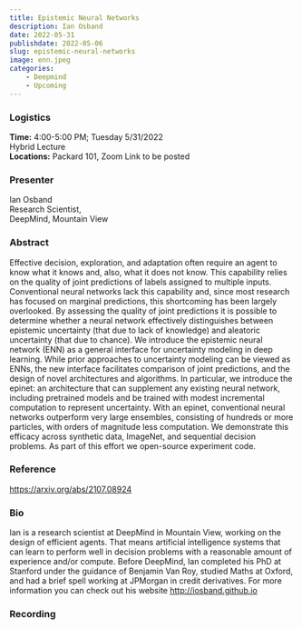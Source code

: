 ```yaml
---
title: Epistemic Neural Networks
description: Ian Osband
date: 2022-05-31
publishdate: 2022-05-06
slug: epistemic-neural-networks
image: enn.jpeg
categories:
    - Deepmind
    - Upcoming
---
```


### Logistics
<p>
    <strong> Time:</strong> 4:00-5:00 PM; Tuesday 5/31/2022<br>
    Hybrid Lecture <br>
    <strong>Locations:</strong> Packard 101, Zoom Link to be posted <br>
</p>

### Presenter
<p>
    Ian Osband<br>
    Research Scientist,<br>
    DeepMind, Mountain View<br>
</p>

### Abstract
<p>
    Effective decision, exploration, and adaptation often require an agent to know what it knows and, also, what it does not know.
    This capability relies on the quality of joint predictions of labels assigned to multiple inputs.  
    Conventional neural networks lack this capability and, since most research has focused on marginal predictions, this shortcoming has been largely overlooked.
    By assessing the quality of joint predictions it is possible to determine whether a neural network effectively distinguishes between epistemic uncertainty (that due to lack of knowledge) and aleatoric uncertainty (that due to chance).
    We introduce the epistemic neural network (ENN) as a general interface for uncertainty modeling in deep learning.
    While prior approaches to uncertainty modeling can be viewed as ENNs, the new interface facilitates comparison of joint predictions, and the design of novel architectures and algorithms.
    In particular, we introduce the epinet: an architecture that can supplement any existing neural network, including pretrained models and be trained with modest incremental computation to represent uncertainty.
    With an epinet, conventional neural networks outperform very large ensembles, consisting of hundreds or more particles, with orders of magnitude less computation.
    We demonstrate this efficacy across synthetic data, ImageNet, and sequential decision problems.
    As part of this effort we open-source experiment code.
</p>

### Reference
<a href="url" target="_blank" rel="noopener noreferrer">https://arxiv.org/abs/2107.08924</a>

### Bio
<p>
    Ian is a research scientist at DeepMind in Mountain View, working on the design of efficient agents.
    That means artificial intelligence systems that can learn to perform well in decision problems with a reasonable amount of experience and/or compute.
    Before DeepMind, Ian completed his PhD at Stanford under the guidance of Benjamin Van Roy, studied Maths at Oxford, and had a brief spell working at JPMorgan in credit derivatives.
    For more information you can check out his website <a href="http://iosband.github.io">http://iosband.github.io</a>
</p>

### Recording
